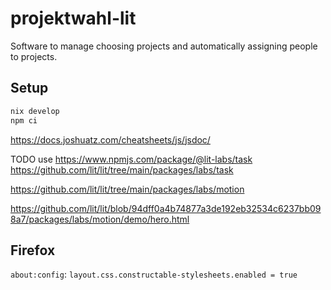 <!--
SPDX-License-Identifier: AGPL-3.0-or-later
SPDX-FileCopyrightText: 2021 Moritz Hedtke <Moritz.Hedtke@t-online.de>
-->

# projektwahl-lit

Software to manage choosing projects and automatically assigning people to projects.

## Setup

```bash
nix develop
npm ci
```
https://docs.joshuatz.com/cheatsheets/js/jsdoc/

TODO use https://www.npmjs.com/package/@lit-labs/task
https://github.com/lit/lit/tree/main/packages/labs/task

https://github.com/lit/lit/tree/main/packages/labs/motion

https://github.com/lit/lit/blob/94dff0a4b74877a3de192eb32534c6237bb098a7/packages/labs/motion/demo/hero.html

## Firefox

`about:config`: `layout.css.constructable-stylesheets.enabled = true`
